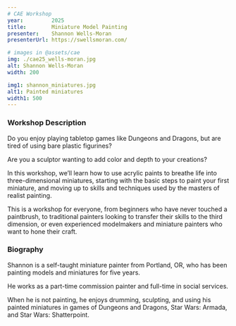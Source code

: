 ```yaml
---
# CAE Workshop
year:         2025
title:        Miniature Model Painting
presenter:    Shannon Wells-Moran
presenterUrl: https://swellsmoran.com/

# images in @assets/cae
img: ./cae25_wells-moran.jpg
alt: Shannon Wells-Moran
width: 200

img1: shannon_miniatures.jpg
alt1: Painted miniatures
width1: 500
---
```


### Workshop Description

Do you enjoy playing tabletop games like Dungeons and Dragons, 
but are tired of using bare plastic figurines? 

Are you a sculptor 
wanting to add color and depth to your creations? 

In this workshop, we’ll learn how to use acrylic paints to breathe 
life into three-dimensional miniatures, starting with the basic steps to 
paint your first miniature, and moving up to skills and techniques used by 
the masters of realist painting. 

This is a workshop for everyone, from beginners who have never touched 
a paintbrush, to traditional painters looking to transfer their skills 
to the third dimension, or even experienced modelmakers and miniature 
painters who want to hone their craft.

### Biography

Shannon is a self-taught miniature painter from Portland, OR, who 
has been painting models and miniatures for five years. 

He works as a part-time commission painter and full-time in social services. 

When he is not painting, he enjoys drumming, sculpting, and using his 
painted miniatures in games of Dungeons and Dragons, Star Wars: 
Armada, and Star Wars: Shatterpoint.

</Layout>